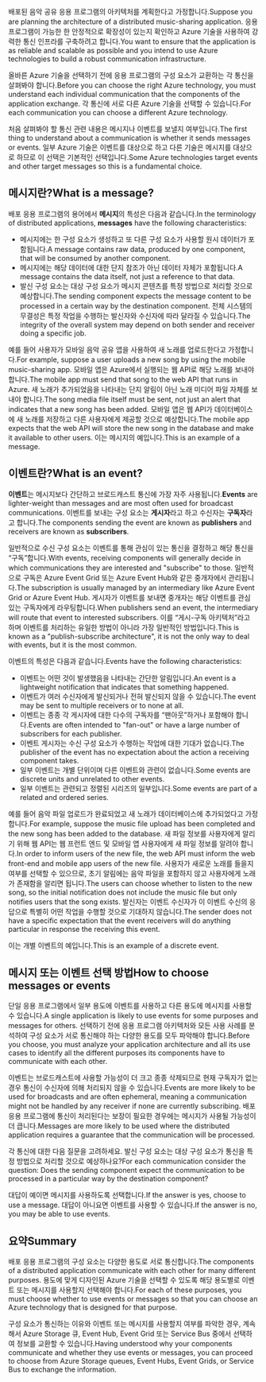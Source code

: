 <span data-ttu-id="48358-101">배포된 음악 공유 응용 프로그램의 아키텍처를 계획한다고 가정합니다.</span><span class="sxs-lookup"><span data-stu-id="48358-101">Suppose you are planning the architecture of a distributed music-sharing application.</span></span> <span data-ttu-id="48358-102">응용 프로그램이 가능한 한 안정적으로 확장성이 있는지 확인하고 Azure 기술을 사용하여 강력한 통신 인프라를 구축하려고 합니다.</span><span class="sxs-lookup"><span data-stu-id="48358-102">You want to ensure that the application is as reliable and scalable as possible and you intend to use Azure technologies to build a robust communication infrastructure.</span></span>

<span data-ttu-id="48358-103">올바른 Azure 기술을 선택하기 전에 응용 프로그램의 구성 요소가 교환하는 각 통신을 살펴봐야 합니다.</span><span class="sxs-lookup"><span data-stu-id="48358-103">Before you can choose the right Azure technology, you must understand each individual communication that the components of the application exchange.</span></span> <span data-ttu-id="48358-104">각 통신에 서로 다른 Azure 기술을 선택할 수 있습니다.</span><span class="sxs-lookup"><span data-stu-id="48358-104">For each communication you can choose a different Azure technology.</span></span>

<span data-ttu-id="48358-105">처음 살펴봐야 할 통신 관련 내용은 메시지나 이벤트를 보낼지 여부입니다.</span><span class="sxs-lookup"><span data-stu-id="48358-105">The first thing to understand about a communication is whether it sends messages or events.</span></span> <span data-ttu-id="48358-106">일부 Azure 기술은 이벤트를 대상으로 하고 다른 기술은 메시지를 대상으로 하므로 이 선택은 기본적인 선택입니다.</span><span class="sxs-lookup"><span data-stu-id="48358-106">Some Azure technologies target events and other target messages so this is a fundamental choice.</span></span>

## <a name="what-is-a-message"></a><span data-ttu-id="48358-107">메시지란?</span><span class="sxs-lookup"><span data-stu-id="48358-107">What is a message?</span></span>

<span data-ttu-id="48358-108">배포 응용 프로그램의 용어에서 **메시지**의 특성은 다음과 같습니다.</span><span class="sxs-lookup"><span data-stu-id="48358-108">In the terminology of distributed applications, **messages** have the following characteristics:</span></span>

- <span data-ttu-id="48358-109">메시지에는 한 구성 요소가 생성하고 또 다른 구성 요소가 사용할 원시 데이터가 포함됩니다.</span><span class="sxs-lookup"><span data-stu-id="48358-109">A message contains raw data, produced by one component, that will be consumed by another component.</span></span>
- <span data-ttu-id="48358-110">메시지에는 해당 데이터에 대한 단지 참조가 아닌 데이터 자체가 포함됩니다.</span><span class="sxs-lookup"><span data-stu-id="48358-110">A message contains the data itself, not just a reference to that data.</span></span>
- <span data-ttu-id="48358-111">발신 구성 요소는 대상 구성 요소가 메시지 콘텐츠를 특정 방법으로 처리할 것으로 예상합니다.</span><span class="sxs-lookup"><span data-stu-id="48358-111">The sending component expects the message content to be processed in a certain way by the destination component.</span></span> <span data-ttu-id="48358-112">전체 시스템의 무결성은 특정 작업을 수행하는 발신자와 수신자에 따라 달라질 수 있습니다.</span><span class="sxs-lookup"><span data-stu-id="48358-112">The integrity of the overall system may depend on both sender and receiver doing a specific job.</span></span>

<span data-ttu-id="48358-113">예를 들어 사용자가 모바일 음악 공유 앱을 사용하여 새 노래를 업로드한다고 가정합니다.</span><span class="sxs-lookup"><span data-stu-id="48358-113">For example, suppose a user uploads a new song by using the mobile music-sharing app.</span></span> <span data-ttu-id="48358-114">모바일 앱은 Azure에서 실행되는 웹 API로 해당 노래를 보내야 합니다.</span><span class="sxs-lookup"><span data-stu-id="48358-114">The mobile app must send that song to the web API that runs in Azure.</span></span> <span data-ttu-id="48358-115">새 노래가 추가되었음을 나타내는 단지 알림이 아닌 노래 미디어 파일 자체를 보내야 합니다.</span><span class="sxs-lookup"><span data-stu-id="48358-115">The song media file itself must be sent, not just an alert that indicates that a new song has been added.</span></span> <span data-ttu-id="48358-116">모바일 앱은 웹 API가 데이터베이스에 새 노래를 저장하고 다른 사용자에게 제공할 것으로 예상합니다.</span><span class="sxs-lookup"><span data-stu-id="48358-116">The mobile app expects that the web API will store the new song in the database and make it available to other users.</span></span> <span data-ttu-id="48358-117">이는 메시지의 예입니다.</span><span class="sxs-lookup"><span data-stu-id="48358-117">This is an example of a message.</span></span>

## <a name="what-is-an-event"></a><span data-ttu-id="48358-118">이벤트란?</span><span class="sxs-lookup"><span data-stu-id="48358-118">What is an event?</span></span>

<span data-ttu-id="48358-119">**이벤트**는 메시지보다 간단하고 브로드캐스트 통신에 가장 자주 사용됩니다.</span><span class="sxs-lookup"><span data-stu-id="48358-119">**Events** are lighter-weight than messages and are most often used for broadcast communications.</span></span> <span data-ttu-id="48358-120">이벤트를 보내는 구성 요소는 **게시자**라고 하고 수신자는 **구독자**라고 합니다.</span><span class="sxs-lookup"><span data-stu-id="48358-120">The components sending the event are known as **publishers** and receivers are known as **subscribers**.</span></span>

<span data-ttu-id="48358-121">일반적으로 수신 구성 요소는 이벤트를 통해 관심이 있는 통신을 결정하고 해당 통신을 “구독”합니다.</span><span class="sxs-lookup"><span data-stu-id="48358-121">With events, receiving components will generally decide in which communications they are interested and "subscribe" to those.</span></span> <span data-ttu-id="48358-122">일반적으로 구독은 Azure Event Grid 또는 Azure Event Hub와 같은 중개자에서 관리됩니다.</span><span class="sxs-lookup"><span data-stu-id="48358-122">The subscription is usually managed by an intermediary like Azure Event Grid or Azure Event Hub.</span></span> <span data-ttu-id="48358-123">게시자가 이벤트를 보내면 중개자는 해당 이벤트를 관심 있는 구독자에게 라우팅합니다.</span><span class="sxs-lookup"><span data-stu-id="48358-123">When publishers send an event, the intermediary will route that event to interested subscribers.</span></span> <span data-ttu-id="48358-124">이를 “게시-구독 아키텍처”라고 하며 이벤트를 처리하는 유일한 방법이 아니라 가장 일반적인 방법입니다.</span><span class="sxs-lookup"><span data-stu-id="48358-124">This is known as a "publish-subscribe architecture", it is not the only way to deal with events, but it is the most common.</span></span>

<span data-ttu-id="48358-125">이벤트의 특성은 다음과 같습니다.</span><span class="sxs-lookup"><span data-stu-id="48358-125">Events have the following characteristics:</span></span>

- <span data-ttu-id="48358-126">이벤트는 어떤 것이 발생했음을 나타내는 간단한 알림입니다.</span><span class="sxs-lookup"><span data-stu-id="48358-126">An event is a lightweight notification that indicates that something happened.</span></span>
- <span data-ttu-id="48358-127">이벤트가 여러 수신자에게 발신되거나 전혀 발신되지 않을 수 있습니다.</span><span class="sxs-lookup"><span data-stu-id="48358-127">The event may be sent to multiple receivers or to none at all.</span></span>
- <span data-ttu-id="48358-128">이벤트는 종종 각 게시자에 대한 다수의 구독자를 “팬아웃”하거나 포함해야 합니다.</span><span class="sxs-lookup"><span data-stu-id="48358-128">Events are often intended to "fan-out" or have a large number of subscribers for each publisher.</span></span>
- <span data-ttu-id="48358-129">이벤트 게시자는 수신 구성 요소가 수행하는 작업에 대한 기대가 없습니다.</span><span class="sxs-lookup"><span data-stu-id="48358-129">The publisher of the event has no expectation about the action a receiving component takes.</span></span>
- <span data-ttu-id="48358-130">일부 이벤트는 개별 단위이며 다른 이벤트와 관련이 없습니다.</span><span class="sxs-lookup"><span data-stu-id="48358-130">Some events are discrete units and unrelated to other events.</span></span> 
- <span data-ttu-id="48358-131">일부 이벤트는 관련되고 정렬된 시리즈의 일부입니다.</span><span class="sxs-lookup"><span data-stu-id="48358-131">Some events are part of a related and ordered series.</span></span>  

<span data-ttu-id="48358-132">예를 들어 음악 파일 업로드가 완료되었고 새 노래가 데이터베이스에 추가되었다고 가정합니다.</span><span class="sxs-lookup"><span data-stu-id="48358-132">For example, suppose the music file upload has been completed and the new song has been added to the database.</span></span> <span data-ttu-id="48358-133">새 파일 정보를 사용자에게 알리기 위해 웹 API는 웹 프런트 엔드 및 모바일 앱 사용자에게 새 파일 정보를 알려야 합니다.</span><span class="sxs-lookup"><span data-stu-id="48358-133">In order to inform users of the new file, the web API must inform the web front-end and mobile app users of the new file.</span></span> <span data-ttu-id="48358-134">사용자가 새로운 노래를 들을지 여부를 선택할 수 있으므로, 초기 알림에는 음악 파일을 포함하지 않고 사용자에게 노래가 존재함을 알리면 됩니다.</span><span class="sxs-lookup"><span data-stu-id="48358-134">The users can choose whether to listen to the new song, so the initial notification does not include the music file but only notifies users that the song exists.</span></span> <span data-ttu-id="48358-135">발신자는 이벤트 수신자가 이 이벤트 수신의 응답으로 특별히 어떤 작업을 수행할 것으로 기대하지 않습니다.</span><span class="sxs-lookup"><span data-stu-id="48358-135">The sender does not have a specific expectation that the event receivers will do anything particular in response the receiving this event.</span></span>

<span data-ttu-id="48358-136">이는 개별 이벤트의 예입니다.</span><span class="sxs-lookup"><span data-stu-id="48358-136">This is an example of a discrete event.</span></span>

## <a name="how-to-choose-messages-or-events"></a><span data-ttu-id="48358-137">메시지 또는 이벤트 선택 방법</span><span class="sxs-lookup"><span data-stu-id="48358-137">How to choose messages or events</span></span>

<span data-ttu-id="48358-138">단일 응용 프로그램에서 일부 용도에 이벤트를 사용하고 다른 용도에 메시지를 사용할 수 있습니다.</span><span class="sxs-lookup"><span data-stu-id="48358-138">A single application is likely to use events for some purposes and messages for others.</span></span> <span data-ttu-id="48358-139">선택하기 전에 응용 프로그램 아키텍처와 모든 사용 사례를 분석하여 구성 요소가 서로 통신해야 하는 다양한 용도를 모두 파악해야 합니다.</span><span class="sxs-lookup"><span data-stu-id="48358-139">Before you choose, you must analyze your application architecture and all its use cases to identify all the different purposes its components have to communicate with each other.</span></span> 

<span data-ttu-id="48358-140">이벤트는 브로드캐스트에 사용할 가능성이 더 크고 종종 삭제되므로 현재 구독자가 없는 경우 통신이 수신자에 의해 처리되지 않을 수 있습니다.</span><span class="sxs-lookup"><span data-stu-id="48358-140">Events are more likely to be used for broadcasts and are often ephemeral, meaning a communication might not be handled by any receiver if none are currently subscribing.</span></span> <span data-ttu-id="48358-141">배포 응용 프로그램에 통신이 처리된다는 보장이 필요한 경우에는 메시지가 사용될 가능성이 더 큽니다.</span><span class="sxs-lookup"><span data-stu-id="48358-141">Messages are more likely to be used where the distributed application requires a guarantee that the communication will be processed.</span></span>

<span data-ttu-id="48358-142">각 통신에 대한 다음 질문을 고려하세요. 발신 구성 요소는 대상 구성 요소가 통신을 특정 방법으로 처리할 것으로 예상하나요?</span><span class="sxs-lookup"><span data-stu-id="48358-142">For each communication consider the question: Does the sending component expect the communication to be processed in a particular way by the destination component?</span></span>

<span data-ttu-id="48358-143">대답이 예이면 메시지를 사용하도록 선택합니다.</span><span class="sxs-lookup"><span data-stu-id="48358-143">If the answer is yes, choose to use a message.</span></span> <span data-ttu-id="48358-144">대답이 아니요면 이벤트를 사용할 수 있습니다.</span><span class="sxs-lookup"><span data-stu-id="48358-144">If the answer is no, you may be able to use events.</span></span>

## <a name="summary"></a><span data-ttu-id="48358-145">요약</span><span class="sxs-lookup"><span data-stu-id="48358-145">Summary</span></span>

<span data-ttu-id="48358-146">배포 응용 프로그램의 구성 요소는 다양한 용도로 서로 통신합니다.</span><span class="sxs-lookup"><span data-stu-id="48358-146">The components of a distributed application communicate with each other for many different purposes.</span></span> <span data-ttu-id="48358-147">용도에 맞게 디자인된 Azure 기술을 선택할 수 있도록 해당 용도별로 이벤트 또는 메시지를 사용할지 선택해야 합니다.</span><span class="sxs-lookup"><span data-stu-id="48358-147">For each of these purposes, you must choose whether to use events or messages so that you can choose an Azure technology that is designed for that purpose.</span></span> 

<span data-ttu-id="48358-148">구성 요소가 통신하는 이유와 이벤트 또는 메시지를 사용할지 여부를 파악한 경우, 계속해서 Azure Storage 큐, Event Hub, Event Grid 또는 Service Bus 중에서 선택하여 정보를 교환할 수 있습니다.</span><span class="sxs-lookup"><span data-stu-id="48358-148">Having understood why your components communicate and whether they use events or messages, you can proceed to choose from Azure Storage queues, Event Hubs, Event Grids, or Service Bus to exchange the information.</span></span>
